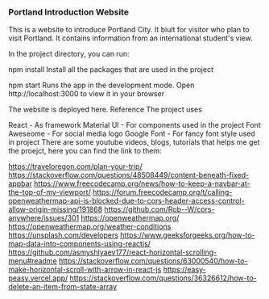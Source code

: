 ### Portland Introduction Website

This is a website to introduce Portland City. It biult for visitor who plan to visit Portland. It contains information from an international student's view.


In the project directory, you can run:

npm install
Install all the packages that are used in the project

npm start
Runs the app in the development mode.
Open http://localhost:3000 to view it in your browser

The website is deployed here.
Reference
The project uses

React - As framework
Material UI - For components used in the project
Font Aweseome - For social media logo
Google Font - For fancy font style used in project
There are some youtube videos, blogs, tutorials that helps me get the proejct, here you can find the link to them:

https://traveloregon.com/plan-your-trip/
https://stackoverflow.com/questions/48508449/content-beneath-fixed-appbar
https://www.freecodecamp.org/news/how-to-keep-a-navbar-at-the-top-of-my-viewport/
https://forum.freecodecamp.org/t/calling-openweathermap-api-is-blocked-due-to-cors-header-access-control-allow-origin-missing/191868
https://github.com/Rob--W/cors-anywhere/issues/301
https://openweathermap.org/ 
https://openweathermap.org/weather-conditions
https://unsplash.com/developers
https://www.geeksforgeeks.org/how-to-map-data-into-components-using-reactjs/
https://github.com/asmyshlyaev177/react-horizontal-scrolling-menu#readme
https://stackoverflow.com/questions/63000540/how-to-make-horizontal-scroll-with-arrow-in-react-js
https://easy-peasy.vercel.app/
https://stackoverflow.com/questions/36326612/how-to-delete-an-item-from-state-array
